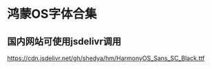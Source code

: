 鸿蒙OS字体合集
===
国内网站可使用jsdelivr调用
-----
https://cdn.jsdelivr.net/gh/shedya/hm/HarmonyOS_Sans_SC_Black.ttf
